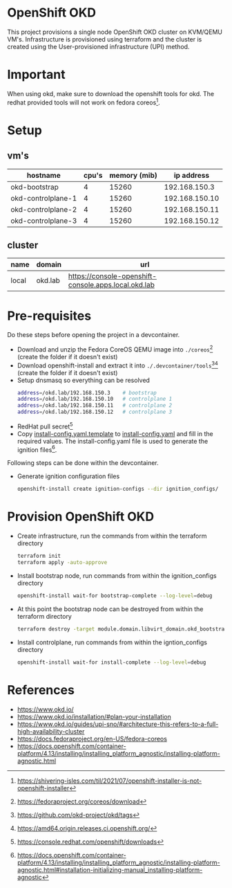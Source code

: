 # OpenShift OKD
This project provisions a single node OpenShift OKD cluster on KVM/QEMU VM's. Infrastructure is provisioned using terraform and the cluster is created using the User-provisioned infrastructure (UPI) method.

# Important
When using okd, make sure to download the openshift tools for okd. The redhat provided tools will not work on fedora coreos[^1].

# Setup
## vm's
|hostname           |cpu's |memory (mib) |ip address    |
|-------------------|------|-------------|--------------|
|okd-bootstrap      |4     |15260        |192.168.150.3 |
|okd-controlplane-1 |4     |15260        |192.168.150.10|
|okd-controlplane-2 |4     |15260        |192.168.150.11|
|okd-controlplane-3 |4     |15260        |192.168.150.12|

## cluster
|name |domain  |url                                                  |
|-----|--------|-----------------------------------------------------|
|local|okd.lab |https://console-openshift-console.apps.local.okd.lab |


# Pre-requisites
Do these steps before opening the project in a devcontainer.
- Download and unzip the Fedora CoreOS QEMU image into `./coreos`[^2] (create the folder if it doesn't exist)
- Download openshift-install and extract it into `./.devcontainer/tools`[^3][^4] (create the folder if it doesn't exist)
- Setup dnsmasq so everything can be resolved
    ```bash
    address=/okd.lab/192.168.150.3    # bootstrap
    address=/okd.lab/192.168.150.10   # controlplane 1 
    address=/okd.lab/192.168.150.11   # controlplane 2
    address=/okd.lab/192.168.150.12   # controlplane 3
    ```
- RedHat pull secret[^5]
- Copy [install-config.yaml.template](install-config.yaml.template) to [install-config.yaml](install-config.yaml) and fill in the required values. The install-config.yaml file is used to generate the ignition files[^6].

Following steps can be done within the devcontainer.
- Generate ignition configuration files
    ```bash
    openshift-install create ignition-configs --dir ignition_configs/
    ```

# Provision OpenShift OKD
- Create infrastructure, run the commands from within the terraform directory
    ```bash
    terraform init
    terraform apply -auto-approve
    ```
- Install bootstrap node, run commands from within the ignition_configs directory
    ```bash
    openshift-install wait-for bootstrap-complete --log-level=debug
    ```
- At this point the bootstrap node can be destroyed from within the terraform directory
    ```bash
    terraform destroy -target module.domain.libvirt_domain.okd_bootstrap
    ```
- Install controlplane, run commands from within the igntion_configs directory
    ```bash
    openshift-install wait-for install-complete --log-level=debug
    ```

# References
- https://www.okd.io/
- https://www.okd.io/installation/#plan-your-installation
- https://www.okd.io/guides/upi-sno/#architecture-this-refers-to-a-full-high-availability-cluster
- https://docs.fedoraproject.org/en-US/fedora-coreos
- https://docs.openshift.com/container-platform/4.13/installing/installing_platform_agnostic/installing-platform-agnostic.html

[^1]: https://shivering-isles.com/til/2021/07/openshift-installer-is-not-openshift-installer
[^2]: https://fedoraproject.org/coreos/download
[^3]: https://github.com/okd-project/okd/tags
[^4]: https://amd64.origin.releases.ci.openshift.org/
[^5]: https://console.redhat.com/openshift/downloads
[^6]: https://docs.openshift.com/container-platform/4.13/installing/installing_platform_agnostic/installing-platform-agnostic.html#installation-initializing-manual_installing-platform-agnostic
